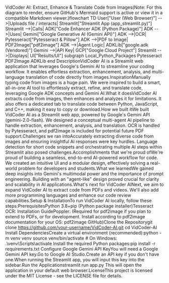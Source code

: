 VidCoder AI: Extract, Enhance & Translate Code from Images(Note: For this diagram to render, ensure GitHub's Mermaid support is active or view it in a compatible Markdown viewer.)flowchart TD
    User["User (Web Browser)"] -->|Uploads file / interacts| Streamlit["Streamlit App (app_streamlit.py)"]
    Streamlit -->|Calls| ADK["Code Enhancer ADK (Python Package)"]
    ADK -->|Uses| Gemini["Google Generative AI (Gemini API)"]
    ADK -->|OCR| Pytesseract["Pytesseract & Pillow"]
    ADK -->|PDF to Image| PDF2Image["pdf2image"]
    ADK -->|Agent Logic| ADKLib["google.adk (Vendored)"]
    Gemini -->|API Key| GCP["Google Cloud Project"]
    Streamlit -->|Displays| UI["Results/UI"]
    subgraph Local_Python_Packages
      Pytesseract
      PDF2Image
      ADKLib
    end
DescriptionVidCoder AI is a Streamlit web application that leverages Google's Gemini AI to streamline your coding workflow. It enables effortless extraction, enhancement, analysis, and multi-language translation of code directly from images.InspirationManually typing code from images is a huge pain. We were inspired to build a smart, all-in-one AI tool to effortlessly extract, refine, and translate code, leveraging Google ADK concepts and Gemini AI.What it doesVidCoder AI extracts code from images, then enhances and analyzes it for limitations. It also offers a dedicated tab to translate code between Python, JavaScript, and C++, making it easy to copy or download.How we built itWe built VidCoder AI as a Streamlit web app, powered by Google's Gemini API (gemini-2.0-flash). We designed a conceptual multi-agent AI pipeline to handle extraction, enhancement, analysis, and translation. OCR is handled by Pytesseract, and pdf2image is included for potential future PDF support.Challenges we ran intoAccurately extracting diverse code from images and ensuring insightful AI responses were key hurdles. Language detection for short code snippets and orchestrating multiple AI steps within Streamlit also posed challenges.Accomplishments that we're proud ofWe're proud of building a seamless, end-to-end AI-powered workflow for code. We created an intuitive UI and a modular design, effectively solving a real-world problem for developers and students.What we learnedWe gained deep insights into Gemini's multimodal power and the importance of prompt engineering. Building with an "agent-like" design proved crucial for clarity and scalability in AI applications.What's next for VidCoder AINext, we aim to expand VidCoder AI to extract code from PDFs and videos. We'll also add more programming languages and enhance our code review capabilities.Setup & InstallationTo run VidCoder AI locally, follow these steps:PrerequisitesPython 3.8+pip (Python package installer)Tesseract OCR: Installation GuidePoppler: (Required for pdf2image if you plan to extend to PDFs, or for development. Install according to pdf2image documentation for your OS: pdf2image GitHub)Clone the Repositorygit clone https://github.com/your-username/VidCoder-AI.git
cd VidCoder-AI
Install DependenciesCreate a virtual environment (recommended):python -m venv venv
source venv/bin/activate # On Windows: .\venv\Scripts\activate
Install the required Python packages:pip install -r requirements.txt
Configure Google Gemini API KeyYou will need a Google Gemini API key.Go to Google AI Studio.Create an API key if you don't have one.When running the Streamlit app, you will input this key into the sidebar.Run the Applicationstreamlit run app.py
This will open the application in your default web browser.LicenseThis project is licensed under the MIT License - see the LICENSE file for details.
